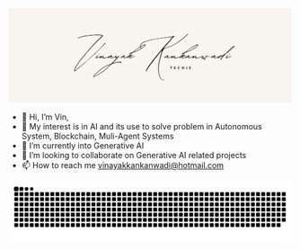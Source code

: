 [![MasterHead](https://github.com/vinayakkankanwadi/vinayakkankanwadi/blob/main/assets/github-header.png)](https://github.com/vinayakkankanwadi)
- 👋 Hi, I’m Vin,
- 👀 My interest is in AI and its use to solve problem in Autonomous System, Blockchain, Muli-Agent Systems
- 🌱 I’m currently into Generative AI
- 💞️ I’m looking to collaborate on Generative AI related projects
- 📫 How to reach me vinayakkankanwadi@hotmail.com

<picture>
  <source media="(prefers-color-scheme: dark)" srcset="https://raw.githubusercontent.com/vinayakkankanwadi/vinayakkankanwadi/output/github-contribution-grid-snake-dark.svg">
  <source media="(prefers-color-scheme: light)" srcset="https://raw.githubusercontent.com/vinayakkankanwadi/vinayakkankanwadi/output/github-contribution-grid-snake.svg">
  <img alt="github contribution grid snake animation" src="https://raw.githubusercontent.com/vinayakkankanwadi/vinayakkankanwadi/output/github-contribution-grid-snake.svg">
</picture>

<!---
vinayakkankanwadi/vinayakkankanwadi is a ✨ special ✨ repository because its `README.md` (this file) appears on your GitHub profile.
You can click the Preview link to take a look at your changes.
--->
